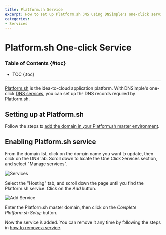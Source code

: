 ```yaml
---
title: Platform.sh Service
excerpt: How to set up Platform.sh DNS using DNSimple's one-click service.
categories:
- Services
---
```


# Platform.sh One-click Service

### Table of Contents {#toc}

* TOC
{:toc}

---

[Platform.sh](https://platform.sh/) is the idea-to-cloud application platform. With DNSimple's one-click [DNS services](/categories/services/), you can set up the DNS records required by Platform.sh.


## Setting up at Platform.sh

Follow the steps to [add the domain in your Platform.sh master environment](https://docs.platform.sh/gettingstarted/next-steps/going-live/set-domain.html).


## Enabling Platform.sh service

From the domain list, click on the domain name you want to update, then click on the DNS tab. Scroll down to locate the One Click Services section, and select "Manage services".

![Services](/files/services-dns-page-add.png)

Select the "Hosting" tab, and scroll down the page until you find the Platform.sh service. Click on the *Add* button.

![Add Service](/files/services-platformsh.png)

Enter the Platform.sh master domain, then click on the *Complete Platform.sh Setup* button.

Now the service is added. You can remove it any time by following the steps in [how to remove a service](/articles/services/#removing-services).
